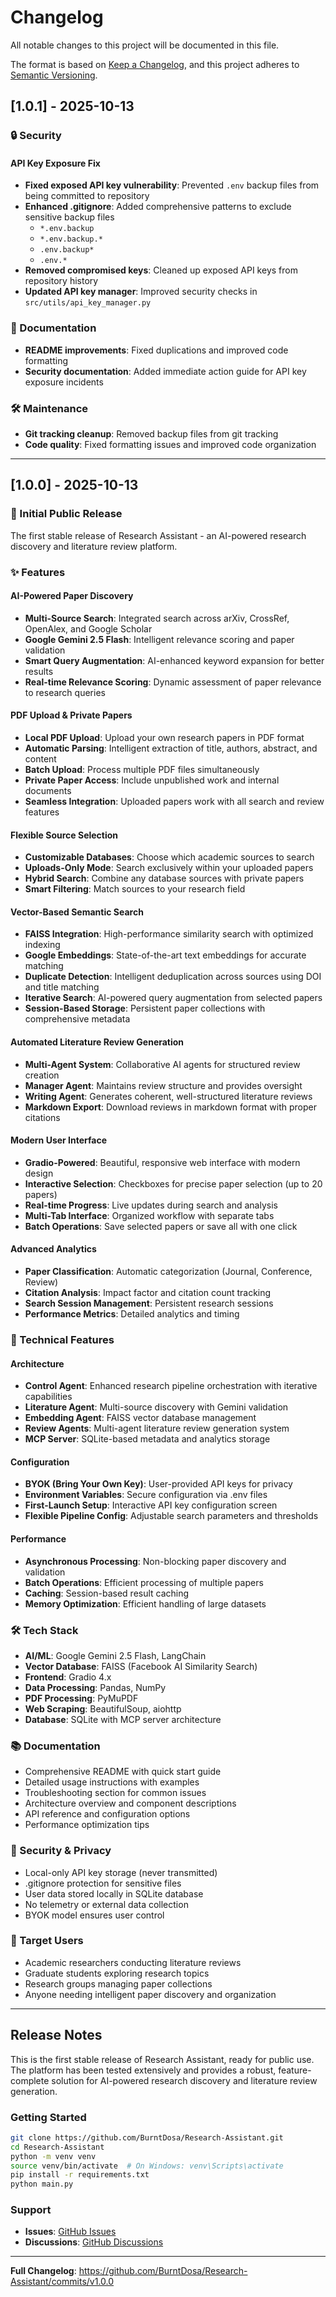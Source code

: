 # Changelog

All notable changes to this project will be documented in this file.

The format is based on [Keep a Changelog](https://keepachangelog.com/en/1.0.0/),
and this project adheres to [Semantic Versioning](https://semver.org/spec/v2.0.0.html).

## [1.0.1] - 2025-10-13

### 🔒 Security

#### API Key Exposure Fix
- **Fixed exposed API key vulnerability**: Prevented `.env` backup files from being committed to repository
- **Enhanced .gitignore**: Added comprehensive patterns to exclude sensitive backup files
  - `*.env.backup`
  - `*.env.backup.*`
  - `.env.backup*`
  - `.env.*`
- **Removed compromised keys**: Cleaned up exposed API keys from repository history
- **Updated API key manager**: Improved security checks in `src/utils/api_key_manager.py`

### 📝 Documentation

- **README improvements**: Fixed duplications and improved code formatting
- **Security documentation**: Added immediate action guide for API key exposure incidents

### 🛠️ Maintenance

- **Git tracking cleanup**: Removed backup files from git tracking
- **Code quality**: Fixed formatting issues and improved code organization

---

## [1.0.0] - 2025-10-13

### 🎉 Initial Public Release

The first stable release of Research Assistant - an AI-powered research discovery and literature review platform.

### ✨ Features

#### AI-Powered Paper Discovery
- **Multi-Source Search**: Integrated search across arXiv, CrossRef, OpenAlex, and Google Scholar
- **Google Gemini 2.5 Flash**: Intelligent relevance scoring and paper validation
- **Smart Query Augmentation**: AI-enhanced keyword expansion for better results
- **Real-time Relevance Scoring**: Dynamic assessment of paper relevance to research queries

#### PDF Upload & Private Papers
- **Local PDF Upload**: Upload your own research papers in PDF format
- **Automatic Parsing**: Intelligent extraction of title, authors, abstract, and content
- **Batch Upload**: Process multiple PDF files simultaneously
- **Private Paper Access**: Include unpublished work and internal documents
- **Seamless Integration**: Uploaded papers work with all search and review features

#### Flexible Source Selection
- **Customizable Databases**: Choose which academic sources to search
- **Uploads-Only Mode**: Search exclusively within your uploaded papers
- **Hybrid Search**: Combine any database sources with private papers
- **Smart Filtering**: Match sources to your research field

#### Vector-Based Semantic Search
- **FAISS Integration**: High-performance similarity search with optimized indexing
- **Google Embeddings**: State-of-the-art text embeddings for accurate matching
- **Duplicate Detection**: Intelligent deduplication across sources using DOI and title matching
- **Iterative Search**: AI-powered query augmentation from selected papers
- **Session-Based Storage**: Persistent paper collections with comprehensive metadata

#### Automated Literature Review Generation
- **Multi-Agent System**: Collaborative AI agents for structured review creation
- **Manager Agent**: Maintains review structure and provides oversight
- **Writing Agent**: Generates coherent, well-structured literature reviews
- **Markdown Export**: Download reviews in markdown format with proper citations

#### Modern User Interface
- **Gradio-Powered**: Beautiful, responsive web interface with modern design
- **Interactive Selection**: Checkboxes for precise paper selection (up to 20 papers)
- **Real-time Progress**: Live updates during search and analysis
- **Multi-Tab Interface**: Organized workflow with separate tabs
- **Batch Operations**: Save selected papers or save all with one click

#### Advanced Analytics
- **Paper Classification**: Automatic categorization (Journal, Conference, Review)
- **Citation Analysis**: Impact factor and citation count tracking
- **Search Session Management**: Persistent research sessions
- **Performance Metrics**: Detailed analytics and timing

### 🔧 Technical Features

#### Architecture
- **Control Agent**: Enhanced research pipeline orchestration with iterative capabilities
- **Literature Agent**: Multi-source discovery with Gemini validation
- **Embedding Agent**: FAISS vector database management
- **Review Agents**: Multi-agent literature review generation system
- **MCP Server**: SQLite-based metadata and analytics storage

#### Configuration
- **BYOK (Bring Your Own Key)**: User-provided API keys for privacy
- **Environment Variables**: Secure configuration via .env files
- **First-Launch Setup**: Interactive API key configuration screen
- **Flexible Pipeline Config**: Adjustable search parameters and thresholds

#### Performance
- **Asynchronous Processing**: Non-blocking paper discovery and validation
- **Batch Operations**: Efficient processing of multiple papers
- **Caching**: Session-based result caching
- **Memory Optimization**: Efficient handling of large datasets

### 🛠️ Tech Stack

- **AI/ML**: Google Gemini 2.5 Flash, LangChain
- **Vector Database**: FAISS (Facebook AI Similarity Search)
- **Frontend**: Gradio 4.x
- **Data Processing**: Pandas, NumPy
- **PDF Processing**: PyMuPDF
- **Web Scraping**: BeautifulSoup, aiohttp
- **Database**: SQLite with MCP server architecture

### 📚 Documentation

- Comprehensive README with quick start guide
- Detailed usage instructions with examples
- Troubleshooting section for common issues
- Architecture overview and component descriptions
- API reference and configuration options
- Performance optimization tips

### 🔐 Security & Privacy

- Local-only API key storage (never transmitted)
- .gitignore protection for sensitive files
- User data stored locally in SQLite database
- No telemetry or external data collection
- BYOK model ensures user control

### 🎯 Target Users

- Academic researchers conducting literature reviews
- Graduate students exploring research topics
- Research groups managing paper collections
- Anyone needing intelligent paper discovery and organization

---

## Release Notes

This is the first stable release of Research Assistant, ready for public use. The platform has been tested extensively and provides a robust, feature-complete solution for AI-powered research discovery and literature review generation.

### Getting Started

```bash
git clone https://github.com/BurntDosa/Research-Assistant.git
cd Research-Assistant
python -m venv venv
source venv/bin/activate  # On Windows: venv\Scripts\activate
pip install -r requirements.txt
python main.py
```

### Support

- **Issues**: [GitHub Issues](https://github.com/BurntDosa/Research-Assistant/issues)
- **Discussions**: [GitHub Discussions](https://github.com/BurntDosa/Research-Assistant/discussions)

---

**Full Changelog**: https://github.com/BurntDosa/Research-Assistant/commits/v1.0.0

